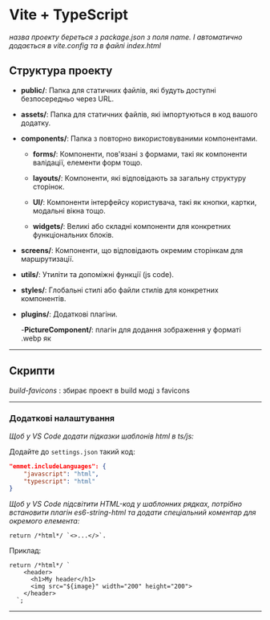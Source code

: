# Vite + TypeScript

_назва проекту береться з package.json з поля name. І автоматично додається в vite.config та <title></title> в файлі index.html_

## Структура проекту

- **public/**: Папка для статичних файлів, які будуть доступні безпосередньо через URL.

- **assets/**: Папка для статичних файлів, які імпортуються в код вашого додатку.

- **components/**: Папка з повторно використовуваними компонентами.

  - **forms/**: Компоненти, пов'язані з формами, такі як компоненти валідації, елементи форм тощо.

  - **layouts/**: Компоненти, які відповідають за загальну структуру сторінок.

  - **UI/**: Компоненти інтерфейсу користувача, такі як кнопки, картки, модальні вікна тощо.

  - **widgets/**: Великі або складні компоненти для конкретних функціональних блоків.

- **screens/**: Компоненти, що відповідають окремим сторінкам для маршрутизації.

- **utils/**: Утиліти та допоміжні функції (js code).

- **styles/**: Глобальні стилі або файли стилів для конкретних компонентів.

- **plugins/**: Додаткові плагіни.

  -**PictureComponent/**: плагін для додання зображення у форматі .webp як <picture> </picture>

---

## Скрипти

_build-favicons_ : збирає проект в build моді з favicons

---

### Додаткові налаштування

_Щоб у VS Code додати підказки шаблонів html в ts/js:_

Додайте до `settings.json` такий код:

```json
"emmet.includeLanguages": {
    "javascript": "html",
    "typescript": "html"
}
```

_Щоб у VS Code підсвітити HTML-код у шаблонних рядках, потрібно встановити плагін es6-string-html та додати спеціальний коментар для окремого елемента:_

```
return /*html*/ `<>...</>`.
```

Приклад:

```
return /*html*/ `
    <header>
      <h1>My header</h1>
      <img src="${image}" width="200" height="200">
    </header>
  `;
```

---
